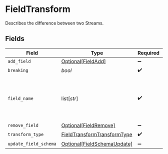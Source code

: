 # FieldTransform

Describes the difference between two Streams.


## Fields

| Field                                                                             | Type                                                                              | Required                                                                          | Description                                                                       |
| --------------------------------------------------------------------------------- | --------------------------------------------------------------------------------- | --------------------------------------------------------------------------------- | --------------------------------------------------------------------------------- |
| `add_field`                                                                       | [Optional[FieldAdd]](../../models/shared/fieldadd.md)                             | :heavy_minus_sign:                                                                | N/A                                                                               |
| `breaking`                                                                        | *bool*                                                                            | :heavy_check_mark:                                                                | N/A                                                                               |
| `field_name`                                                                      | list[*str*]                                                                       | :heavy_check_mark:                                                                | A field name is a list of strings that form the path to the field.                |
| `remove_field`                                                                    | [Optional[FieldRemove]](../../models/shared/fieldremove.md)                       | :heavy_minus_sign:                                                                | N/A                                                                               |
| `transform_type`                                                                  | [FieldTransformTransformType](../../models/shared/fieldtransformtransformtype.md) | :heavy_check_mark:                                                                | N/A                                                                               |
| `update_field_schema`                                                             | [Optional[FieldSchemaUpdate]](../../models/shared/fieldschemaupdate.md)           | :heavy_minus_sign:                                                                | N/A                                                                               |